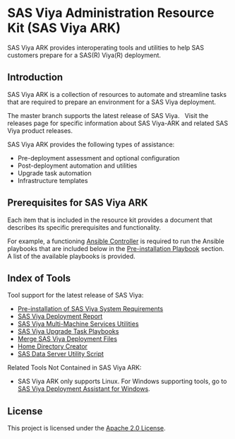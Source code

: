 # SAS Viya Administration Resource Kit (SAS Viya ARK)

SAS Viya ARK provides interoperating tools and utilities to help SAS customers prepare for a SAS(R) Viya(R) deployment.

## Introduction
SAS Viya ARK is a collection of resources to automate and streamline tasks that are required to prepare an environment for a SAS Viya deployment.

The master branch supports the latest release of SAS Viya.   Visit the releases page for specific information about SAS Viya-ARK and related SAS Viya product releases.

SAS Viya ARK provides the following types of assistance:

  * Pre-deployment assessment and optional configuration
  * Post-deployment automation and utilities
  * Upgrade task automation
  * Infrastructure templates

## Prerequisites for SAS Viya ARK
Each item that is included in the resource kit provides a document that describes its specific prerequisites and functionality.

For example, a functioning [Ansible Controller](http://docs.ansible.com/ansible/latest/intro_installation.html) is required to run  the Ansible playbooks that are included below in the [Pre-installation Playbook](playbooks/pre-install-playbook) section. A list of the available playbooks is provided.

## Index of Tools
Tool support for the latest release of SAS Viya:

* [Pre-installation of SAS Viya System Requirements](playbooks/pre-install-playbook)
* [SAS Viya Deployment Report](playbooks/deployment-report)
* [SAS Viya Multi-Machine Services Utilities](playbooks/viya-mmsu)
* [SAS Viya Upgrade Task Playbooks](playbooks/viya-upgrade)
* [Merge SAS Viya Deployment Files](playbooks/merge-playbook)
* [Home Directory Creator](playbooks/home-directory-creator)
* [SAS Data Server Utility Script](utilities/postgres/viya)

Related Tools Not Contained in SAS Viya ARK:
* SAS Viya ARK only supports Linux.  For Windows supporting tools, go to [SAS Viya Deployment Assistant for Windows](https://support.sas.com/en/documentation/install-center/viya/deployment-tools/34/deployment-assistant-windows.html).

## License

This project is licensed under the [Apache 2.0 License](LICENSE).